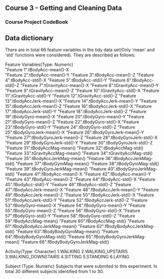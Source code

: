 ## Course 3 - Getting and Cleaning Data

### Course Project CodeBook

## Data dictionary

There are in total 66 feature variables in the tidy data set(Only 'mean' and 'std' functions were considered). They are described as follows:

Feature Variables(Type: Numeric) <br />
	"Feature 1".tBodyAcc-mean()-X <br />
	"Feature 2".tBodyAcc-mean()-Y
	"Feature 3".tBodyAcc-mean()-Z
	"Feature 4".tBodyAcc-std()-X
	"Feature 5".tBodyAcc-std()-Y
	"Feature 6".tBodyAcc-std()-Z
	"Feature 7".tGravityAcc-mean()-X
	"Feature 8".tGravityAcc-mean()-Y
	"Feature 9".tGravityAcc-mean()-Z
	"Feature 10".tGravityAcc-std()-X
	"Feature 11".tGravityAcc-std()-Y
	"Feature 12".tGravityAcc-std()-Z
	"Feature 13".tBodyAccJerk-mean()-X
	"Feature 14".tBodyAccJerk-mean()-Y
	"Feature 15".tBodyAccJerk-mean()-Z
	"Feature 16".tBodyAccJerk-std()-X
	"Feature 17".tBodyAccJerk-std()-Y
	"Feature 18".tBodyAccJerk-std()-Z
	"Feature 19".tBodyGyro-mean()-X
	"Feature 20".tBodyGyro-mean()-Y
	"Feature 21".tBodyGyro-mean()-Z
	"Feature 22".tBodyGyro-std()-X
	"Feature 23".tBodyGyro-std()-Y
	"Feature 24".tBodyGyro-std()-Z
	"Feature 25".tBodyGyroJerk-mean()-X
	"Feature 26".tBodyGyroJerk-mean()-Y
	"Feature 27".tBodyGyroJerk-mean()-Z
	"Feature 28".tBodyGyroJerk-std()-X
	"Feature 29".tBodyGyroJerk-std()-Y
	"Feature 30".tBodyGyroJerk-std()-Z
	"Feature 31".tBodyAccMag-mean()
	"Feature 32".tBodyAccMag-std()
	"Feature 33".tGravityAccMag-mean()
	"Feature 34".tGravityAccMag-std()
	"Feature 35".tBodyAccJerkMag-mean()
	"Feature 36".tBodyAccJerkMag-std()
	"Feature 37".tBodyGyroMag-mean()
	"Feature 38".tBodyGyroMag-std()
	"Feature 39".tBodyGyroJerkMag-mean()
	"Feature 40".tBodyGyroJerkMag-std()
	"Feature 41".fBodyAcc-mean()-X
	"Feature 42".fBodyAcc-mean()-Y
	"Feature 43".fBodyAcc-mean()-Z
	"Feature 44".fBodyAcc-std()-X
	"Feature 45".fBodyAcc-std()-Y
	"Feature 46".fBodyAcc-std()-Z
	"Feature 47".fBodyAccJerk-mean()-X
	"Feature 48".fBodyAccJerk-mean()-Y
	"Feature 49".fBodyAccJerk-mean()-Z
	"Feature 50".fBodyAccJerk-std()-X
	"Feature 51".fBodyAccJerk-std()-Y
	"Feature 52".fBodyAccJerk-std()-Z
	"Feature 53".fBodyGyro-mean()-X
	"Feature 54".fBodyGyro-mean()-Y
	"Feature 55".fBodyGyro-mean()-Z
	"Feature 56".fBodyGyro-std()-X
	"Feature 57".fBodyGyro-std()-Y
	"Feature 58".fBodyGyro-std()-Z
	"Feature 59".fBodyAccMag-mean()
	"Feature 60".fBodyAccMag-std()
	"Feature 61".fBodyBodyAccJerkMag-mean()
	"Feature 62".fBodyBodyAccJerkMag-std()
	"Feature 63".fBodyBodyGyroMag-mean()
	"Feature 64".fBodyBodyGyroMag-std()
	"Feature 65".fBodyBodyGyroJerkMag-mean()
	"Feature 66".fBodyBodyGyroJerkMag-std()
	
Activity(Type: Character)
	1.WALKING
	2.WALKING_UPSTAIRS
	3.WALKING_DOWNSTAIRS
	4.SITTING
	5.STANDING
	6.LAYING

Subject (Type: Numeric)
	Subjects that were submited to this experiment. In total 30 different subjects identified from 1 to 30.
